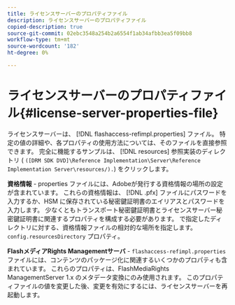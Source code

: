 ```yaml
---
title: ライセンスサーバーのプロパティファイル
description: ライセンスサーバーのプロパティファイル
copied-description: true
source-git-commit: 02ebc3548a254b2a6554f1ab34afbb3ea5f09bb8
workflow-type: tm+mt
source-wordcount: '182'
ht-degree: 0%

---
```


# ライセンスサーバーのプロパティファイル{#license-server-properties-file}

ライセンスサーバーは、 [!DNL flashaccess-refimpl.properties] ファイル。 特定の値の詳細や、各プロパティの使用方法については、そのファイルを直接参照できます。 完全に機能するサンプルは、 [!DNL resources] 参照実装のディレクトリ ( `([DRM SDK DVD]\Reference Implementation\Server\Reference Implementation Server\resources/).`) をクリックします。

**資格情報** - properties ファイルには、Adobeが発行する資格情報の場所の設定が含まれています。 これらの資格情報は、 [!DNL .pfx] ファイルにパスワードを入力するか、HSM に保存されている秘密鍵証明書のエイリアスとパスワードを入力します。 少なくともトランスポート秘密鍵証明書とライセンスサーバー秘密鍵証明書に関連するプロパティを構成する必要があります。 で指定したディレクトリに対する、資格情報ファイルの相対的な場所を指定します。 `config.resourcesDirectory` プロパティ。

**FlashメディアRights Managementサーバ** - `flashaccess-refimpl.properties` ファイルには、コンテンツのパッケージ化に関連するいくつかのプロパティも含まれています。 これらのプロパティは、FlashMediaRights ManagementServer 1.x のメタデータ変換にのみ使用されます。 このプロパティファイルの値を変更した後、変更を有効にするには、ライセンスサーバーを再起動します。
